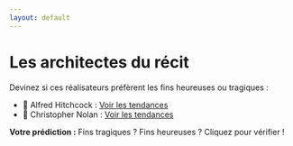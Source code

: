```yaml
---
layout: default
---
```


# Les architectes du récit

Devinez si ces réalisateurs préfèrent les fins heureuses ou tragiques :  
- 🎥 Alfred Hitchcock : [Voir les tendances](hitchcock.md)  
- 🎥 Christopher Nolan : [Voir les tendances](nolan.md)

**Votre prédiction :** Fins tragiques ? Fins heureuses ? Cliquez pour vérifier !
